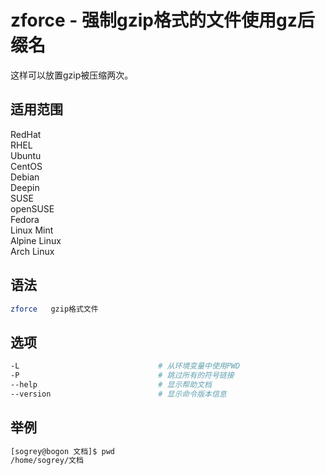 # zforce - 强制gzip格式的文件使用gz后缀名

这样可以放置gzip被压缩两次。


## 适用范围

<!-- <div class="svg linux">Linux</div> -->
<div class="svg redhat">RedHat</div>
<div class="svg rhel">RHEL</div>
<div class="svg ubuntu">Ubuntu</div>
<div class="svg centos">CentOS</div>
<div class="svg debian">Debian</div>
<div class="svg deepin">Deepin</div>
<div class="svg suse">SUSE</div>
<div class="svg opensuse">openSUSE</div>
<div class="svg fedora">Fedora</div>
<div class="svg linuxmint">Linux Mint</div>
<!-- <div class="svg mxlinux">MX Linux</div> -->
<div class="svg alpinelinux">Alpine Linux</div>
<div class="svg archlinux">Arch Linux</div>

## 语法

``` bash
zforce   gzip格式文件
```

## 选项

``` bash
-L                               # 从环境变量中使用PWD
-P                               # 跳过所有的符号链接
--help                           # 显示帮助文档
--version                        # 显示命令版本信息
```
## 举例

``` bash
[sogrey@bogon 文档]$ pwd
/home/sogrey/文档
```
